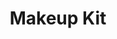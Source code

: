---
layout: page
title: Makeup Kit
description: Reached Top 10 over 50+ countries
img: assets\img\MakeUpKitIcon.png
redirect: https://apps.apple.com/us/app/makeup-kit/id1601985721
importance: 1
category: Twenty Games
---